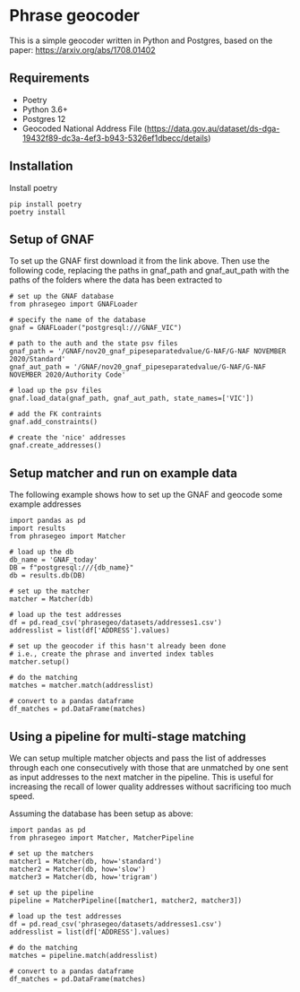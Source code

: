 # Phrase geocoder

This is a simple geocoder written in Python and Postgres, based on the paper: https://arxiv.org/abs/1708.01402

## Requirements
- Poetry
- Python 3.6+
- Postgres 12
- Geocoded National Address File (https://data.gov.au/dataset/ds-dga-19432f89-dc3a-4ef3-b943-5326ef1dbecc/details)

## Installation
Install poetry
```
pip install poetry
poetry install
```

## Setup of GNAF
To set up the GNAF first download it from the link above. Then use the following code, replacing the paths in gnaf_path and gnaf_aut_path with the paths of the folders where the data has been extracted to

```
# set up the GNAF database
from phrasegeo import GNAFLoader

# specify the name of the database
gnaf = GNAFLoader("postgresql:///GNAF_VIC")

# path to the auth and the state psv files
gnaf_path = '/GNAF/nov20_gnaf_pipeseparatedvalue/G-NAF/G-NAF NOVEMBER 2020/Standard'
gnaf_aut_path = '/GNAF/nov20_gnaf_pipeseparatedvalue/G-NAF/G-NAF NOVEMBER 2020/Authority Code'

# load up the psv files
gnaf.load_data(gnaf_path, gnaf_aut_path, state_names=['VIC'])

# add the FK contraints
gnaf.add_constraints()

# create the 'nice' addresses
gnaf.create_addresses()
```

## Setup matcher and run on example data
The following example shows how to set up the GNAF and geocode some example addresses

```
import pandas as pd 
import results 
from phrasegeo import Matcher

# load up the db
db_name = 'GNAF_today'
DB = f"postgresql:///{db_name}"
db = results.db(DB)

# set up the matcher
matcher = Matcher(db)

# load up the test addresses
df = pd.read_csv('phrasegeo/datasets/addresses1.csv')
addresslist = list(df['ADDRESS'].values)

# set up the geocoder if this hasn't already been done
# i.e., create the phrase and inverted index tables
matcher.setup()

# do the matching
matches = matcher.match(addresslist)

# convert to a pandas dataframe
df_matches = pd.DataFrame(matches)
```

## Using a pipeline for multi-stage matching
We can setup multiple matcher objects and pass the list of addresses through each one consecutively with
those that are unmatched by one sent as input addresses to the next matcher in the pipeline. This is 
useful for increasing the recall of lower quality addresses without sacrificing too much speed.

Assuming the database has been setup as above:

```
import pandas as pd 
from phrasegeo import Matcher, MatcherPipeline

# set up the matchers
matcher1 = Matcher(db, how='standard')
matcher2 = Matcher(db, how='slow')
matcher3 = Matcher(db, how='trigram')

# set up the pipeline
pipeline = MatcherPipeline([matcher1, matcher2, matcher3])

# load up the test addresses
df = pd.read_csv('phrasegeo/datasets/addresses1.csv')
addresslist = list(df['ADDRESS'].values)

# do the matching
matches = pipeline.match(addresslist)

# convert to a pandas dataframe
df_matches = pd.DataFrame(matches)
```
